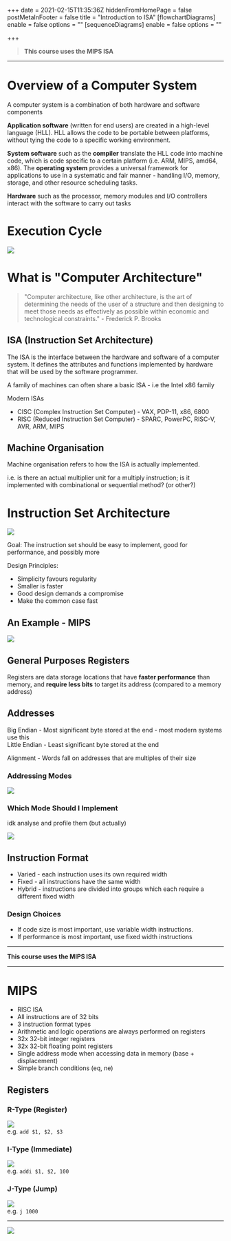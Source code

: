 +++
date = 2021-02-15T11:35:36Z
hiddenFromHomePage = false
postMetaInFooter = false
title = "Introduction to ISA"
[flowchartDiagrams]
enable = false
options = ""
[sequenceDiagrams]
enable = false
options = ""

+++
> **This course uses the MIPS ISA**

***

# Overview of a Computer System

A computer system is a combination of both hardware and software components

**Application software** (written for end users) are created in a high-level language (HLL). HLL allows the code to be portable between platforms, without tying the code to a specific working environment.

**System software** such as the **compiler** translate the HLL code into machine code, which is code specific to a certain platform (i.e. ARM, MIPS, amd64, x86). The **operating system** provides a universal framework for applications to use in a systematic and fair manner - handling I/O, memory, storage, and other resource scheduling tasks.

**Hardware** such as the processor, memory modules and I/O controllers interact with the software to carry out tasks

# Execution Cycle

![](/uploads/snipaste_2021-02-18_02-26-40.png)

# What is "Computer Architecture"

> "Computer architecture, like other architecture, is the art of determining the needs of the user of a structure and then designing to meet those needs as effectively as possible within economic and technological constraints." - Frederick P. Brooks

## ISA (Instruction Set Architecture)

The ISA is the interface between the hardware and software of a computer system. It defines the attributes and functions implemented by hardware that will be used by the software programmer.

A family of machines can often share a basic ISA - i.e the Intel x86 family

Modern ISAs

* CISC (Complex Instruction Set Computer) - VAX, PDP-11, x86, 6800
* RISC (Reduced Instruction Set Computer) - SPARC, PowerPC, RISC-V, AVR, ARM, MIPS

## Machine Organisation

Machine organisation refers to how the ISA is actually implemented.

i.e. is there an actual multiplier unit for a multiply instruction; is it implemented with combinational or sequential method? (or other?)

# Instruction Set Architecture

![](/uploads/snipaste_2021-02-18_02-27-30.png)

Goal: The instruction set should be easy to implement, good for performance, and possibly more

Design Principles:

* Simplicity favours regularity
* Smaller is faster
* Good design demands a compromise
* Make the common case fast

## An Example - MIPS

![](/uploads/snipaste_2021-02-18_02-30-12.png)

## General Purposes Registers

Registers are data storage locations that have **faster performance** than memory, and **require less bits** to target its address (compared to a memory address)

## Addresses

Big Endian - Most significant byte stored at the end - most modern systems use this  
Little Endian - Least significant byte stored at the end

Alignment - Words fall on addresses that are multiples of their size

### Addressing Modes

![](/uploads/snipaste_2021-02-18_02-54-14.png)

### Which Mode Should I Implement

idk analyse and profile them (but actually)

![](/uploads/snipaste_2021-02-18_02-58-44.png)

## Instruction Format

* Varied - each instruction uses its own required width
* Fixed - all instructions have the same width
* Hybrid - instructions are divided into groups which each require a different fixed width

### Design Choices

* If code size is most important, use variable width instructions.
* If performance is most important, use fixed width instructions

***

**This course uses the MIPS ISA**

***

# MIPS

* RISC ISA
* All instructions are of 32 bits
* 3 instruction format types
* Arithmetic and logic operations are always performed on registers
* 32x 32-bit integer registers
* 32x 32-bit floating point registers
* Single address mode when accessing data in memory (base + displacement)
* Simple branch conditions (eq, ne)

## Registers

### R-Type (Register)

![](/uploads/snipaste_2021-02-18_03-40-55.png)  
e.g. `add $1, $2, $3`

### I-Type (Immediate)

![](/uploads/snipaste_2021-02-18_03-40-58.png)  
e.g. `addi $1, $2, 100`

### J-Type (Jump)

![](/uploads/snipaste_2021-02-18_03-41-01.png)  
e.g. `j 1000`

***

![](/uploads/snipaste_2021-02-18_03-43-49.png)